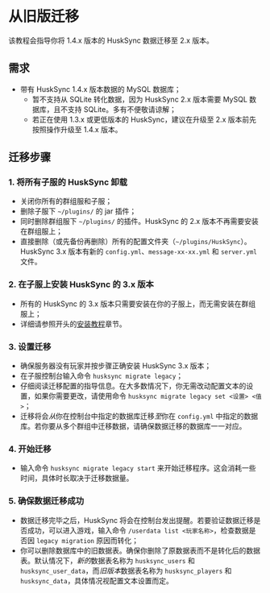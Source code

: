 # 从旧版迁移
该教程会指导你将 1.4.x 版本的 HuskSync 数据迁移至 2.x 版本。

## 需求

* 带有 HuskSync 1.4.x 版本数据的 MySQL 数据库；
  * 暂不支持从 SQLite 转化数据，因为 HuskSync 2.x 版本需要 MySQL 数据库，且不支持 SQLite。多有不便敬请谅解；
  * 若正在使用 1.3.x 或更低版本的 HuskSync，建议在升级至 2.x 版本前先按照操作升级至 1.4.x 版本。

## 迁移步骤

### 1. 将所有子服的 HuskSync 卸载

* 关闭你所有的群组服和子服；
* 删除子服下 `~/plugins/` 的 jar 插件；
* 同时删除群组服下 `~/plugins/` 的插件。HuskSync 的 2.x 版本不再需要安装在群组服上；
* 直接删除（或先备份再删除）所有的配置文件夹（`~/plugins/HuskSync`）。HuskSync 3.x 版本有新的 `config.yml`、`message-xx-xx.yml` 和 `server.yml` 文件。

### 2. 在子服上安装 HuskSync 的 3.x 版本

* 所有的 HuskSync 的 3.x 版本只需要安装在你的子服上，而无需安装在群组服上；
* 详细请参照开头的[安装教程](setup.setup.md)章节。

### 3. 设置迁移

* 确保服务器没有玩家并按步骤正确安装 HuskSync 3.x 版本；
* 在子服控制台输入命令 `husksync migrate legacy`；
* 仔细阅读迁移配置的指导信息。在大多数情况下，你无需改动配置文本的设置，如果你需要更改，请使用命令 `husksync migrate legacy set <设置> <值>`；
* 迁移将会*从*你在控制台中指定的数据库迁移*至*你在 `config.yml` 中指定的数据库。若你要从多个群组中迁移数据，请确保数据迁移的数据库一一对应。

### 4. 开始迁移

* 输入命令 `husksync migrate legacy start` 来开始迁移程序。这会消耗一些时间，具体时长取决于迁移数据量。

### 5. 确保数据迁移成功

* 数据迁移完毕之后，HuskSync 将会在控制台发出提醒。若要验证数据迁移是否成功，可以进入游戏，输入命令 `/userdata list <玩家名称>`，检查数据是否因 `legacy migration` 原因而转化；
* 你可以删除数据库中的旧数据表。确保你删除了原数据表而不是转化后的数据表。默认情况下，*新的*数据表名称为 `husksync_users` 和 `husksync_user_data`，而*旧版本*数据表名称为 `husksync_players` 和 `husksync_data`，具体情况视配置文本设置而定。
